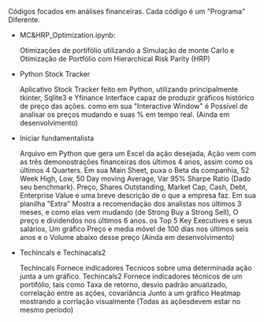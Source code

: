 Códigos focados em análises financeiras.
Cada código é um "Programa" Diferente.

* MC&HRP_Optimization.ipynb:

  Otimizações de portifólio utilizando a Simulação de monte Carlo e Otimização de Portfólio com Hierarchical Risk Parity (HRP)

* Python Stock Tracker

  Aplicativo Stock Tracker feito em Python, utilizando principalmente tkinter, Sqlite3 e Yfinance
  Interface capaz de produzir gráficos histórico de preço das ações. como em sua "Interactive Window" é Possível de analisar os preços mudando e suas % em tempo real.
  (Ainda em desenvolvimento)

* Iniciar fundamentalista

  Arquivo em Python que gera um Excel da ação desejada, Ação vem com as três demonostrações financeiras dos últimos 4 anos, assim como os últimos 4 Quarters.
  Em sua Main Sheet, puxa o Beta da companhia, 52 Week High, Low, 50 Day moving Average, Var 95% Sharpe Ratio (Dado seu benchmark). Preço, Shares Outstanding, Market Cap, Cash, Debt, Enterprise Value e uma breve descrição de o que a empresa faz.
  Em sua planilha "Extra" Mostra a recomendação dos analistas nos últimos 3 meses, e como elas vem mudando (de Strong Buy a Strong Sell), O preço e dividendos nos últimos 6 anos. os Top 5 Key Executives e seus salários, Um gráfico Preço e media móvel de 100 dias nos últimos seis anos
  e o Volume abaixo desse preço
  (Ainda em desenvolvimento)

* Techincals e Techinacals2

  Techincals Fornece indicadores Tecnicos sobre uma determinada ação junta a um gráfico.
  Techincals2 Fornece indicadores técnicos de um portifólio, tais como Taxa de retorno, desvio padrão anualizado, correlação entre as ações, covariância Junto a um gráfico Heatmap mostrando a corrlação visualmente (Todas as açõesdevem estar no mesmo período)


  
  
